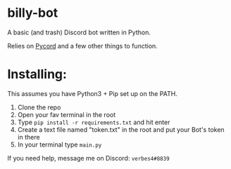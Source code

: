 # billy-bot
A basic (and trash) Discord bot written in Python.

Relies on [Pycord](https://pycord.dev/) and a few other things to function. 

# Installing:
This assumes you have Python3 + Pip set up on the PATH.
1) Clone the repo
2) Open your fav terminal in the root
3) Type `pip install -r requirements.txt` and hit enter
4) Create a text file named "token.txt" in the root and put your Bot's token in there
8) In your terminal type `main.py`


If you need help, message me on Discord: `verbes4#8839`

